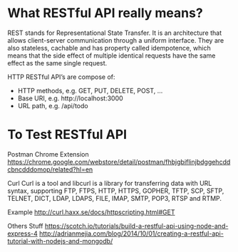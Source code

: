 # What RESTful API really means?

REST stands for Representational State Transfer. It is an architecture that allows client-server communication through a uniform interface. They are also stateless, cachable and has property called idempotence, which means that the side effect of multiple identical requests have the same effect as the same single request.

HTTP RESTful API’s are compose of:

- HTTP methods, e.g. GET, PUT, DELETE, POST, …
- Base URI, e.g. http://localhost:3000
- URL path, e.g. /api/todo

# To Test RESTful API

Postman Chrome Extension
https://chrome.google.com/webstore/detail/postman/fhbjgbiflinjbdggehcddcbncdddomop/related?hl=en

Curl
Curl is a tool and libcurl is a library for transferring data with URL syntax, supporting FTP, FTPS, HTTP, HTTPS, GOPHER, TFTP, SCP, SFTP, TELNET, DICT, LDAP, LDAPS, FILE, IMAP, SMTP, POP3, RTSP and RTMP.

Example
http://curl.haxx.se/docs/httpscripting.html#GET

Others Stuff
https://scotch.io/tutorials/build-a-restful-api-using-node-and-express-4
http://adrianmejia.com/blog/2014/10/01/creating-a-restful-api-tutorial-with-nodejs-and-mongodb/
